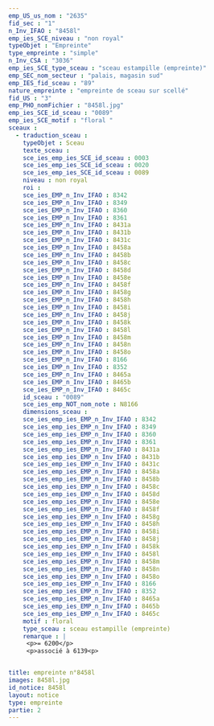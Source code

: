 ```yaml
---
emp_US_us_nom : "2635"
fid_sec : "1"
n_Inv_IFAO : "8458l"
emp_ies_SCE_niveau : "non royal"
typeObjet : "Empreinte"
type_empreinte : "simple"
n_Inv_CSA : "3036"
emp_ies_SCE_type_sceau : "sceau estampille (empreinte)"
emp_SEC_nom_secteur : "palais, magasin sud"
emp_IES_fid_sceau : "89"
nature_empreinte : "empreinte de sceau sur scellé"
fid_US : "3"
emp_PHO_nomFichier : "8458l.jpg"
emp_ies_SCE_id_sceau : "0089"
emp_ies_SCE_motif : "floral "
sceaux :
  - traduction_sceau : 
    typeObjet : Sceau
    texte_sceau : 
    sce_ies_emp_ies_SCE_id_sceau : 0003
    sce_ies_emp_ies_SCE_id_sceau : 0020
    sce_ies_emp_ies_SCE_id_sceau : 0089
    niveau : non royal
    roi : 
    sce_ies_EMP_n_Inv_IFAO : 8342
    sce_ies_EMP_n_Inv_IFAO : 8349
    sce_ies_EMP_n_Inv_IFAO : 8360
    sce_ies_EMP_n_Inv_IFAO : 8361
    sce_ies_EMP_n_Inv_IFAO : 8431a
    sce_ies_EMP_n_Inv_IFAO : 8431b
    sce_ies_EMP_n_Inv_IFAO : 8431c
    sce_ies_EMP_n_Inv_IFAO : 8458a
    sce_ies_EMP_n_Inv_IFAO : 8458b
    sce_ies_EMP_n_Inv_IFAO : 8458c
    sce_ies_EMP_n_Inv_IFAO : 8458d
    sce_ies_EMP_n_Inv_IFAO : 8458e
    sce_ies_EMP_n_Inv_IFAO : 8458f
    sce_ies_EMP_n_Inv_IFAO : 8458g
    sce_ies_EMP_n_Inv_IFAO : 8458h
    sce_ies_EMP_n_Inv_IFAO : 8458i
    sce_ies_EMP_n_Inv_IFAO : 8458j
    sce_ies_EMP_n_Inv_IFAO : 8458k
    sce_ies_EMP_n_Inv_IFAO : 8458l
    sce_ies_EMP_n_Inv_IFAO : 8458m
    sce_ies_EMP_n_Inv_IFAO : 8458n
    sce_ies_EMP_n_Inv_IFAO : 8458o
    sce_ies_EMP_n_Inv_IFAO : 8166
    sce_ies_EMP_n_Inv_IFAO : 8352
    sce_ies_EMP_n_Inv_IFAO : 8465a
    sce_ies_EMP_n_Inv_IFAO : 8465b
    sce_ies_EMP_n_Inv_IFAO : 8465c
    id_sceau : "0089"
    sce_ies_emp_NOT_nom_note : N8166
    dimensions_sceau : 
    sce_ies_emp_ies_EMP_n_Inv_IFAO : 8342
    sce_ies_emp_ies_EMP_n_Inv_IFAO : 8349
    sce_ies_emp_ies_EMP_n_Inv_IFAO : 8360
    sce_ies_emp_ies_EMP_n_Inv_IFAO : 8361
    sce_ies_emp_ies_EMP_n_Inv_IFAO : 8431a
    sce_ies_emp_ies_EMP_n_Inv_IFAO : 8431b
    sce_ies_emp_ies_EMP_n_Inv_IFAO : 8431c
    sce_ies_emp_ies_EMP_n_Inv_IFAO : 8458a
    sce_ies_emp_ies_EMP_n_Inv_IFAO : 8458b
    sce_ies_emp_ies_EMP_n_Inv_IFAO : 8458c
    sce_ies_emp_ies_EMP_n_Inv_IFAO : 8458d
    sce_ies_emp_ies_EMP_n_Inv_IFAO : 8458e
    sce_ies_emp_ies_EMP_n_Inv_IFAO : 8458f
    sce_ies_emp_ies_EMP_n_Inv_IFAO : 8458g
    sce_ies_emp_ies_EMP_n_Inv_IFAO : 8458h
    sce_ies_emp_ies_EMP_n_Inv_IFAO : 8458i
    sce_ies_emp_ies_EMP_n_Inv_IFAO : 8458j
    sce_ies_emp_ies_EMP_n_Inv_IFAO : 8458k
    sce_ies_emp_ies_EMP_n_Inv_IFAO : 8458l
    sce_ies_emp_ies_EMP_n_Inv_IFAO : 8458m
    sce_ies_emp_ies_EMP_n_Inv_IFAO : 8458n
    sce_ies_emp_ies_EMP_n_Inv_IFAO : 8458o
    sce_ies_emp_ies_EMP_n_Inv_IFAO : 8166
    sce_ies_emp_ies_EMP_n_Inv_IFAO : 8352
    sce_ies_emp_ies_EMP_n_Inv_IFAO : 8465a
    sce_ies_emp_ies_EMP_n_Inv_IFAO : 8465b
    sce_ies_emp_ies_EMP_n_Inv_IFAO : 8465c
    motif : floral 
    type_sceau : sceau estampille (empreinte)
    remarque : |
     <p>= 6200</p>
     <p>associé à 6139<p>


title: empreinte n°8458l
images: 8458l.jpg
id_notice: 8458l
layout: notice
type: empreinte
partie: 2
---
```

